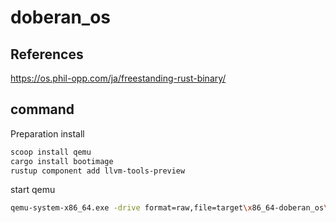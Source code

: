 # doberan_os

## References

<https://os.phil-opp.com/ja/freestanding-rust-binary/>

## command

Preparation install

```bash
scoop install qemu
cargo install bootimage
rustup component add llvm-tools-preview
```

start qemu

```bash
qemu-system-x86_64.exe -drive format=raw,file=target\x86_64-doberan_os\debug\bootimage-doberan_os.bin
```
